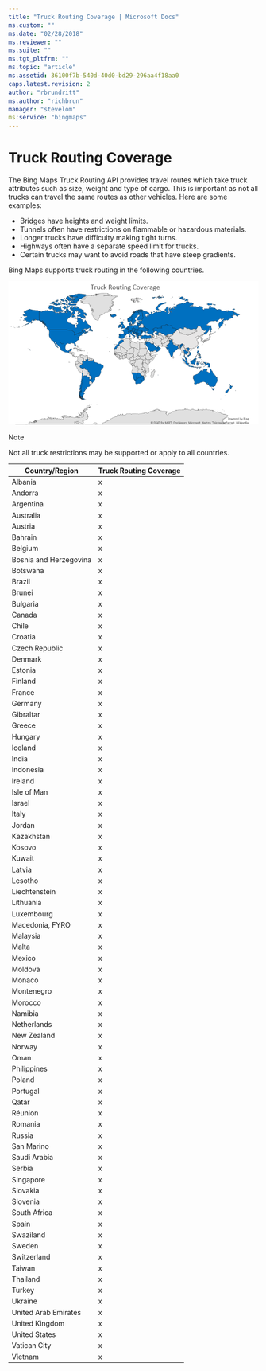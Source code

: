 ```yaml
---
title: "Truck Routing Coverage | Microsoft Docs"
ms.custom: ""
ms.date: "02/28/2018"
ms.reviewer: ""
ms.suite: ""
ms.tgt_pltfrm: ""
ms.topic: "article"
ms.assetid: 36100f7b-540d-40d0-bd29-296aa4f18aa0
caps.latest.revision: 2
author: "rbrundritt"
ms.author: "richbrun"
manager: "stevelom"
ms:service: "bingmaps"
---
```

# Truck Routing Coverage
The Bing Maps Truck Routing API provides travel routes which take truck attributes such as size, weight and type of cargo. This is important as not all trucks can travel the same routes as other vehicles. Here are some examples:

* Bridges have heights and weight limits.
* Tunnels often have restrictions on flammable or hazardous materials.
* Longer trucks have difficulty making tight turns.
* Highways often have a separate speed limit for trucks.
* Certain trucks may want to avoid roads that have steep gradients.

Bing Maps supports truck routing in the following countries.

![BM_TruckRoutingCoverage2017](../coverage/media/bm-truckroutingcoverage2017.png)

> [!NOTE]
> Not all truck restrictions may be supported or apply to all countries.

| Country/Region         | Truck Routing Coverage     |
|------------------------|----------------------------|
| Albania                | x                          |
| Andorra                | x                          |
| Argentina              | x                          |
| Australia              | x                          |
| Austria                | x                          |
| Bahrain                | x                          |
| Belgium                | x                          |
| Bosnia and Herzegovina | x                          |
| Botswana               | x                          |
| Brazil                 | x                          |
| Brunei                 | x                          |
| Bulgaria               | x                          |
| Canada                 | x                          |
| Chile                  | x                          |
| Croatia                | x                          |
| Czech Republic         | x                          |
| Denmark                | x                          |
| Estonia                | x                          |
| Finland                | x                          |
| France                 | x                          |
| Germany                | x                          |
| Gibraltar              | x                          |
| Greece                 | x                          |
| Hungary                | x                          |
| Iceland                | x                          |
| India                  | x                          |
| Indonesia              | x                          |
| Ireland                | x                          |
| Isle of Man            | x                          |
| Israel                 | x                          |
| Italy                  | x                          |
| Jordan                 | x                          |
| Kazakhstan             | x                          |
| Kosovo                 | x                          |
| Kuwait                 | x                          |
| Latvia                 | x                          |
| Lesotho                | x                          |
| Liechtenstein          | x                          |
| Lithuania              | x                          |
| Luxembourg             | x                          |
| Macedonia, FYRO        | x                          |
| Malaysia               | x                          |
| Malta                  | x                          |
| Mexico                 | x                          |
| Moldova                | x                          |
| Monaco                 | x                          |
| Montenegro             | x                          |
| Morocco                | x                          |
| Namibia                | x                          |
| Netherlands            | x                          |
| New Zealand            | x                          |
| Norway                 | x                          |
| Oman                   | x                          |
| Philippines            | x                          |
| Poland                 | x                          |
| Portugal               | x                          |
| Qatar                  | x                          |
| Réunion                | x                          |
| Romania                | x                          |
| Russia                 | x                          |
| San Marino             | x                          |
| Saudi Arabia           | x                          |
| Serbia                 | x                          |
| Singapore              | x                          |
| Slovakia               | x                          |
| Slovenia               | x                          |
| South Africa           | x                          |
| Spain                  | x                          |
| Swaziland              | x                          |
| Sweden                 | x                          |
| Switzerland            | x                          |
| Taiwan                 | x                          |
| Thailand               | x                          |
| Turkey                 | x                          |
| Ukraine                | x                          |
| United Arab Emirates   | x                          |
| United Kingdom         | x                          |
| United States          | x                          |
| Vatican City           | x                          |
| Vietnam                | x                          |
